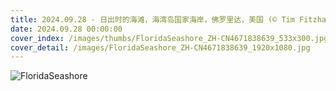 ```yaml
---
title: 2024.09.28 - 日出时的海滩，海湾岛国家海岸，佛罗里达，美国 (© Tim Fitzharris/Minden Pictures)
date: 2024.09.28 00:00:00
cover_index: /images/thumbs/FloridaSeashore_ZH-CN4671838639_533x300.jpg
cover_detail: /images/FloridaSeashore_ZH-CN4671838639_1920x1080.jpg
---
```


![FloridaSeashore](/images/FloridaSeashore_ZH-CN4671838639_1920x1080.jpg)
